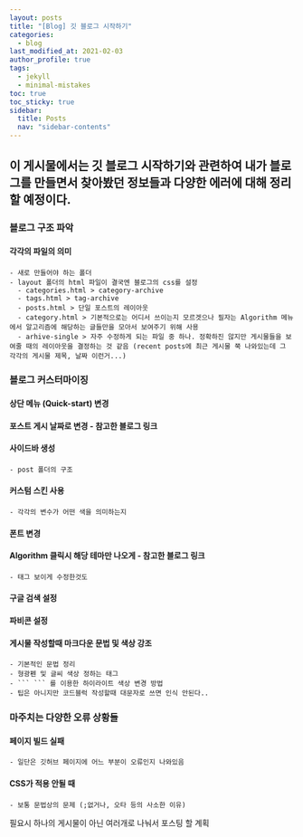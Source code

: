 ```yaml
---
layout: posts
title: "[Blog] 깃 블로그 시작하기"
categories:
  - blog
last_modified_at: 2021-02-03
author_profile: true
tags:
  - jekyll
  - minimal-mistakes
toc: true
toc_sticky: true
sidebar:
  title: Posts
  nav: "sidebar-contents"
---
```


## 이 게시물에서는 깃 블로그 시작하기와 관련하여 내가 블로그를 만들면서 찾아봤던 정보들과 다양한 에러에 대해 정리할 예정이다.


### 블로그 구조 파악

#### 각각의 파일의 의미
    - 새로 만들어야 하는 폴더
    - layout 폴더의 html 파일이 결국엔 블로그의 css를 설정
      - categories.html > category-archive
      - tags.html > tag-archive
      - posts.html > 단일 포스트의 레이아웃
      - category.html > 기본적으로는 어디서 쓰이는지 모르겟으나 필자는 Algorithm 메뉴에서 알고리즘에 해당하는 글들만을 모아서 보여주기 위해 사용
      - arhive-single > 자주 수정하게 되는 파일 중 하나. 정확하진 않지만 게시물들을 보여줄 때의 레이아웃을 결정하는 것 같음 (recent posts에 최근 게시물 쭉 나와있는데 그 각각의 게시물 제목, 날짜 이런거...)



### 블로그 커스터마이징

#### 상단 메뉴 (Quick-start) 변경
#### 포스트 게시 날짜로 변경 - 참고한 블로그 링크
#### 사이드바 생성
    - post 폴더의 구조
#### 커스텀 스킨 사용
    - 각각의 변수가 어떤 색을 의미하는지
#### 폰트 변경
#### Algorithm 클릭시 해당 테마만 나오게 - 참고한 블로그 링크
    - 태그 보이게 수정한것도
#### 구글 검색 설정
#### 파비콘 설정


#### 게시물 작성할때 마크다운 문법 및 색상 강조
    - 기본적인 문법 정리
    - 형광펜 및 글씨 색상 정하는 태그
    - ``` ``` 를 이용한 하이라이트 색상 변경 방법
    - 팁은 아니지만 코드블럭 작성할때 대문자로 쓰면 인식 안된다..



### 마주치는 다양한 오류 상황들

#### 페이지 빌드 실패
    - 일단은 깃허브 페이지에 어느 부분이 오류인지 나와있음
#### CSS가 적용 안될 때
    - 보통 문법상의 문제 (;없거나, 오타 등의 사소한 이유)


필요시 하나의 게시물이 아닌 여러개로 나눠서 포스팅 할 계획
